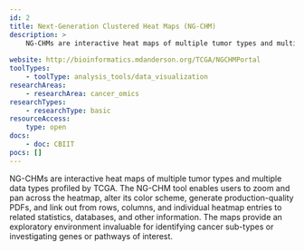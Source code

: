 ```yaml
---
id: 2
title: Next-Generation Clustered Heat Maps (NG-CHM)
description: >
    NG-CHMs are interactive heat maps of multiple tumor types and multiple data types profiled by The Cancer Genome Atlas (TCGA) Project .
    
website: http://bioinformatics.mdanderson.org/TCGA/NGCHMPortal
toolTypes:
    - toolType: analysis_tools/data_visualization
researchAreas:
    - researchArea: cancer_omics
researchTypes:
    - researchType: basic
resourceAccess:
    type: open
docs:
    - doc: CBIIT
pocs: []        
---
```

NG-CHMs are interactive heat maps of multiple tumor types and multiple data types profiled by TCGA.  The NG-CHM tool enables users to zoom and pan across the heatmap, alter its color scheme, generate production-quality PDFs, and link out from rows, columns, and individual heatmap entries to related statistics, databases, and other information. The maps provide an exploratory environment invaluable for identifying cancer sub-types or investigating genes or pathways of interest.
